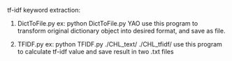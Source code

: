 tf-idf keyword extraction:

1. DictToFile.py
ex: python DictToFile.py YAO
use this program to transform original dictionary object into desired format, and save as file.

2. TFIDF.py
ex: python TFIDF.py ./CHL_text/ ./CHL_tfidf/
use this program to calculate tf-idf value and save result in two .txt files
